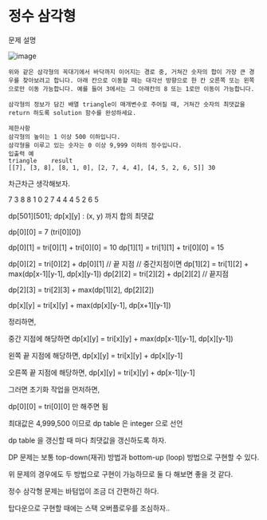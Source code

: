 # 정수 삼각형
문제 설명

![image](https://github.com/Study-Anything/Algorithm/assets/96612168/477add48-8852-45b6-863d-dede996b2b9a)

```
위와 같은 삼각형의 꼭대기에서 바닥까지 이어지는 경로 중, 거쳐간 숫자의 합이 가장 큰 경우를 찾아보려고 합니다. 아래 칸으로 이동할 때는 대각선 방향으로 한 칸 오른쪽 또는 왼쪽으로만 이동 가능합니다. 예를 들어 3에서는 그 아래칸의 8 또는 1로만 이동이 가능합니다.

삼각형의 정보가 담긴 배열 triangle이 매개변수로 주어질 때, 거쳐간 숫자의 최댓값을 return 하도록 solution 함수를 완성하세요.

제한사항
삼각형의 높이는 1 이상 500 이하입니다.
삼각형을 이루고 있는 숫자는 0 이상 9,999 이하의 정수입니다.
입출력 예
triangle	result
[[7], [3, 8], [8, 1, 0], [2, 7, 4, 4], [4, 5, 2, 6, 5]]	30
```

차근차근 생각해보자.

7
3 8
8 1 0
2 7 4 4
4 5 2 6 5

dp[501][501];
dp[x][y] : (x, y) 까지 합의 최댓값

dp[0][0] = 7 (tri[0][0])

dp[0][1] = tri[0][1] + tri[0][0] = 10
dp[1][1] = tri[1][1] + tri[0][0] = 15

dp[0][2] = tri[0][2] + dp[0][1] // 끝 지점
// 중간지점이면
dp[1][2] = tri[1][2] + max(dp[x-1][y-1], dp[x][y-1])
dp[2][2] = tri[2][2] + dp[2][2] // 끝지점

dp[2][3] = tri[2][3] + max(dp[1][2], dp[2][2])

dp[x][y] = tri[x][y] + max(dp[x][y-1], dp[x+1][y-1])

정리하면,

중간 지점에 해당하면
dp[x][y] = tri[x][y] + max(dp[x-1][y-1], dp[x][y-1])

왼쪽 끝 지점에 해당하면,
dp[x][y] = tri[x][y] + dp[x][y-1]

오른쪽 끝 지점에 해당하면,
dp[x][y] = tri[x][y] + dp[x-1][y-1]

그러면 초기화 작업을 먼저하면,

dp[0][0] = tri[0][0] 만 해주면 됨

최대값은 4,999,500 이므로 dp table 은 integer 으로 선언

dp table 을 갱신할 때 마다 최댓값을 갱신하도록 하자.

DP 문제는 보통 top-down(재귀) 방법과 bottom-up (loop) 방법으로 구현할 수 있다.

위 문제의 경우에도 두 방법으로 구현이 가능하므로 둘 다 해보면 좋을 것 같다.

정수 삼각형 문제는 바텀업이 조금 더 간편하긴 하다.

탑다운으로 구현할 때에는 스택 오버플로우를 조심하자..

